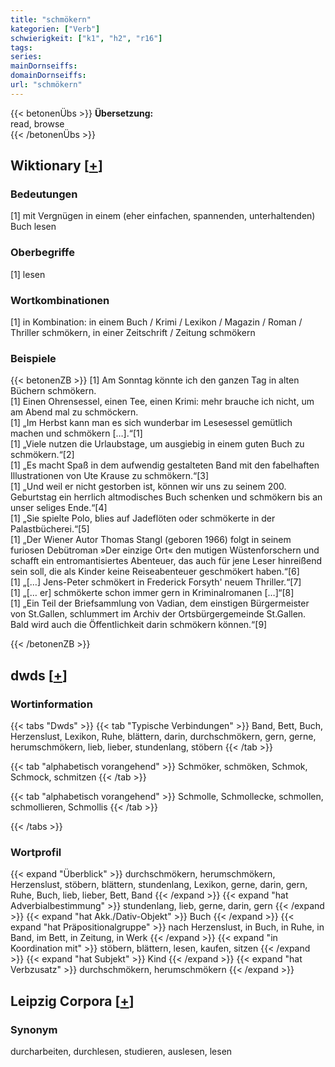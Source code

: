 ```yaml
---
title: "schmökern"
kategorien: ["Verb"]
schwierigkeit: ["k1", "h2", "r16"]
tags:
series:
mainDornseiffs:
domainDornseiffs:
url: "schmökern"
---
```


{{< betonenÜbs >}}
**Übersetzung:**  
read, browse  
{{< /betonenÜbs >}}

## Wiktionary [[+](https://de.wiktionary.org/wiki/schmökern)]

### Bedeutungen
[1] mit Vergnügen in einem (eher einfachen, spannenden, unterhaltenden) Buch lesen  

### Oberbegriffe
[1] lesen  

### Wortkombinationen
[1] in Kombination: in einem Buch / Krimi / Lexikon / Magazin / Roman / Thriller schmökern, in einer Zeitschrift / Zeitung schmökern  

### Beispiele
{{< betonenZB >}}
[1] Am Sonntag könnte ich den ganzen Tag in alten Büchern schmökern.  
[1] Einen Ohrensessel, einen Tee, einen Krimi: mehr brauche ich nicht, um am Abend mal zu schmöckern.  
[1] „Im Herbst kann man es sich wunderbar im Lesesessel gemütlich machen und schmökern […].“[1]  
[1] „Viele nutzen die Urlaubstage, um ausgiebig in einem guten Buch zu schmökern.“[2]  
[1] „Es macht Spaß in dem aufwendig gestalteten Band mit den fabelhaften Illustrationen von Ute Krause zu schmökern.“[3]  
[1] „Und weil er nicht gestorben ist, können wir uns zu seinem 200. Geburtstag ein herrlich altmodisches Buch schenken und schmökern bis an unser seliges Ende.“[4]  
[1] „Sie spielte Polo, blies auf Jadeflöten oder schmökerte in der Palastbücherei.“[5]  
[1] „Der Wiener Autor Thomas Stangl (geboren 1966) folgt in seinem furiosen Debütroman »Der einzige Ort« den mutigen Wüstenforschern und schafft ein entromantisiertes Abenteuer, das auch für jene Leser hinreißend sein soll, die als Kinder keine Reiseabenteuer geschmökert haben.“[6]  
[1] „[…] Jens-Peter schmökert in Frederick Forsyth' neuem Thriller.“[7]  
[1] „[… er] schmökerte schon immer gern in Kriminalromanen […]“[8]  
[1] „Ein Teil der Briefsammlung von Vadian, dem einstigen Bürgermeister von St.Gallen, schlummert im Archiv der Ortsbürgergemeinde St.Gallen. Bald wird auch die Öffentlichkeit darin schmökern können.“[9]  

{{< /betonenZB >}}


## dwds [[+](https://www.dwds.de/wb/schmökern)]

### Wortinformation
{{< tabs "Dwds" >}}
{{< tab "Typische Verbindungen" >}}
Band, Bett, Buch, Herzenslust, Lexikon, Ruhe, blättern, darin, durchschmökern, gern, gerne, herumschmökern, lieb, lieber, stundenlang, stöbern
{{< /tab >}}

{{< tab "alphabetisch vorangehend" >}}
Schmöker, schmöken, Schmok, Schmock, schmitzen
{{< /tab >}}

{{< tab "alphabetisch vorangehend" >}}
Schmolle, Schmollecke, schmollen, schmollieren, Schmollis
{{< /tab >}}

{{< /tabs >}}

### Wortprofil
{{< expand "Überblick" >}} durchschmökern, herumschmökern, Herzenslust, stöbern, blättern, stundenlang, Lexikon, gerne, darin, gern, Ruhe, Buch, lieb, lieber, Bett, Band {{< /expand >}}
{{< expand "hat Adverbialbestimmung" >}} stundenlang, lieb, gerne, darin, gern {{< /expand >}}
{{< expand "hat Akk./Dativ-Objekt" >}} Buch {{< /expand >}}
{{< expand "hat Präpositionalgruppe" >}} nach Herzenslust, in Buch, in Ruhe, in Band, im Bett, in Zeitung, in Werk {{< /expand >}}
{{< expand "in Koordination mit" >}} stöbern, blättern, lesen, kaufen, sitzen {{< /expand >}}
{{< expand "hat Subjekt" >}} Kind {{< /expand >}}
{{< expand "hat Verbzusatz" >}} durchschmökern, herumschmökern {{< /expand >}}

## Leipzig Corpora [[+](https://corpora.uni-leipzig.de/en/res?word=schmökern&corpusId=deu_newscrawl-public_2018)]


### Synonym
durcharbeiten, durchlesen, studieren, auslesen, lesen

